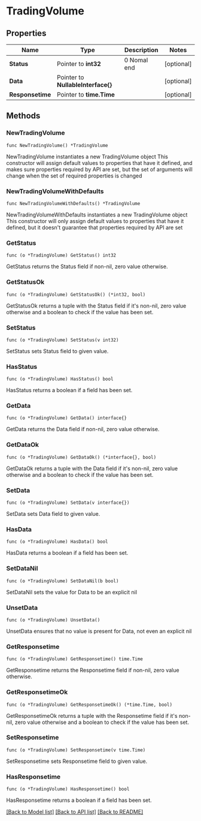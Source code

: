 # TradingVolume

## Properties

Name | Type | Description | Notes
------------ | ------------- | ------------- | -------------
**Status** | Pointer to **int32** | 0 Nomal end | [optional] 
**Data** | Pointer to **NullableInterface{}** |  | [optional] 
**Responsetime** | Pointer to **time.Time** |  | [optional] 

## Methods

### NewTradingVolume

`func NewTradingVolume() *TradingVolume`

NewTradingVolume instantiates a new TradingVolume object
This constructor will assign default values to properties that have it defined,
and makes sure properties required by API are set, but the set of arguments
will change when the set of required properties is changed

### NewTradingVolumeWithDefaults

`func NewTradingVolumeWithDefaults() *TradingVolume`

NewTradingVolumeWithDefaults instantiates a new TradingVolume object
This constructor will only assign default values to properties that have it defined,
but it doesn't guarantee that properties required by API are set

### GetStatus

`func (o *TradingVolume) GetStatus() int32`

GetStatus returns the Status field if non-nil, zero value otherwise.

### GetStatusOk

`func (o *TradingVolume) GetStatusOk() (*int32, bool)`

GetStatusOk returns a tuple with the Status field if it's non-nil, zero value otherwise
and a boolean to check if the value has been set.

### SetStatus

`func (o *TradingVolume) SetStatus(v int32)`

SetStatus sets Status field to given value.

### HasStatus

`func (o *TradingVolume) HasStatus() bool`

HasStatus returns a boolean if a field has been set.

### GetData

`func (o *TradingVolume) GetData() interface{}`

GetData returns the Data field if non-nil, zero value otherwise.

### GetDataOk

`func (o *TradingVolume) GetDataOk() (*interface{}, bool)`

GetDataOk returns a tuple with the Data field if it's non-nil, zero value otherwise
and a boolean to check if the value has been set.

### SetData

`func (o *TradingVolume) SetData(v interface{})`

SetData sets Data field to given value.

### HasData

`func (o *TradingVolume) HasData() bool`

HasData returns a boolean if a field has been set.

### SetDataNil

`func (o *TradingVolume) SetDataNil(b bool)`

 SetDataNil sets the value for Data to be an explicit nil

### UnsetData
`func (o *TradingVolume) UnsetData()`

UnsetData ensures that no value is present for Data, not even an explicit nil
### GetResponsetime

`func (o *TradingVolume) GetResponsetime() time.Time`

GetResponsetime returns the Responsetime field if non-nil, zero value otherwise.

### GetResponsetimeOk

`func (o *TradingVolume) GetResponsetimeOk() (*time.Time, bool)`

GetResponsetimeOk returns a tuple with the Responsetime field if it's non-nil, zero value otherwise
and a boolean to check if the value has been set.

### SetResponsetime

`func (o *TradingVolume) SetResponsetime(v time.Time)`

SetResponsetime sets Responsetime field to given value.

### HasResponsetime

`func (o *TradingVolume) HasResponsetime() bool`

HasResponsetime returns a boolean if a field has been set.


[[Back to Model list]](../README.md#documentation-for-models) [[Back to API list]](../README.md#documentation-for-api-endpoints) [[Back to README]](../README.md)


